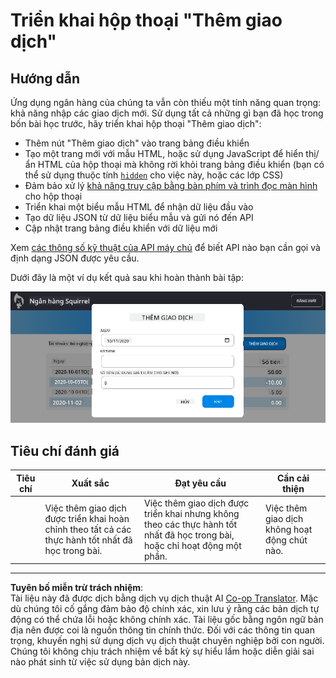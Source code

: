 <!--
CO_OP_TRANSLATOR_METADATA:
{
  "original_hash": "f23a868536c07da991b1d4e773161e25",
  "translation_date": "2025-08-27T22:12:05+00:00",
  "source_file": "7-bank-project/4-state-management/assignment.md",
  "language_code": "vi"
}
-->
# Triển khai hộp thoại "Thêm giao dịch"

## Hướng dẫn

Ứng dụng ngân hàng của chúng ta vẫn còn thiếu một tính năng quan trọng: khả năng nhập các giao dịch mới. 
Sử dụng tất cả những gì bạn đã học trong bốn bài học trước, hãy triển khai hộp thoại "Thêm giao dịch":

- Thêm nút "Thêm giao dịch" vào trang bảng điều khiển
- Tạo một trang mới với mẫu HTML, hoặc sử dụng JavaScript để hiển thị/ẩn HTML của hộp thoại mà không rời khỏi trang bảng điều khiển (bạn có thể sử dụng thuộc tính [`hidden`](https://developer.mozilla.org/docs/Web/HTML/Global_attributes/hidden) cho việc này, hoặc các lớp CSS)
- Đảm bảo xử lý [khả năng truy cập bằng bàn phím và trình đọc màn hình](https://developer.paciellogroup.com/blog/2018/06/the-current-state-of-modal-dialog-accessibility/) cho hộp thoại
- Triển khai một biểu mẫu HTML để nhận dữ liệu đầu vào
- Tạo dữ liệu JSON từ dữ liệu biểu mẫu và gửi nó đến API
- Cập nhật trang bảng điều khiển với dữ liệu mới

Xem [các thông số kỹ thuật của API máy chủ](../api/README.md) để biết API nào bạn cần gọi và định dạng JSON được yêu cầu.

Dưới đây là một ví dụ kết quả sau khi hoàn thành bài tập:

![Ảnh chụp màn hình hiển thị ví dụ hộp thoại "Thêm giao dịch"](../../../../translated_images/dialog.93bba104afeb79f12f65ebf8f521c5d64e179c40b791c49c242cf15f7e7fab15.vi.png)

## Tiêu chí đánh giá

| Tiêu chí  | Xuất sắc                                                                                         | Đạt yêu cầu                                                                                                            | Cần cải thiện                                |
| --------- | ------------------------------------------------------------------------------------------------ | --------------------------------------------------------------------------------------------------------------------- | --------------------------------------------|
|           | Việc thêm giao dịch được triển khai hoàn chỉnh theo tất cả các thực hành tốt nhất đã học trong bài. | Việc thêm giao dịch được triển khai nhưng không theo các thực hành tốt nhất đã học trong bài, hoặc chỉ hoạt động một phần. | Việc thêm giao dịch không hoạt động chút nào. |

---

**Tuyên bố miễn trừ trách nhiệm**:  
Tài liệu này đã được dịch bằng dịch vụ dịch thuật AI [Co-op Translator](https://github.com/Azure/co-op-translator). Mặc dù chúng tôi cố gắng đảm bảo độ chính xác, xin lưu ý rằng các bản dịch tự động có thể chứa lỗi hoặc không chính xác. Tài liệu gốc bằng ngôn ngữ bản địa nên được coi là nguồn thông tin chính thức. Đối với các thông tin quan trọng, khuyến nghị sử dụng dịch vụ dịch thuật chuyên nghiệp bởi con người. Chúng tôi không chịu trách nhiệm về bất kỳ sự hiểu lầm hoặc diễn giải sai nào phát sinh từ việc sử dụng bản dịch này.